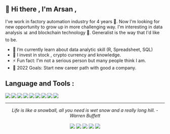 ## 👋 Hi there , I'm Arsan ,

I've work in factory automation industry for 4 years :robot:. Now I'm looking for new opportunity to grow up in more challenging way. I'm interesting in data analysis :bar_chart: and blockchain technology 🚀. Generalist is the way that I'd like to be.

- 🌱 I’m currently learn about data analytic skill (R, Spreadsheet, SQL)
- 🔭 I invest in stock , crypto currency and knowledge.
- ⚡ Fun fact: I'm not a serious person but many people think I am.
- 🥅 2022 Goals: Start new career path with good a company.

Language and Tools :
------
<img align="left" src="https://img.shields.io/badge/R-276DC3?style=for-the-badge&logo=r&logoColor=white"/>
<img align="left" src="https://img.shields.io/badge/Python-FFD43B?style=for-the-badge&logo=python&logoColor=blue" />
<img align="left" src="https://img.shields.io/badge/.NET-512BD4?style=for-the-badge&logo=dotnet&logoColor=white"/>
<img align="left" src="https://img.shields.io/badge/SQLite-07405E?style=for-the-badge&logo=sqlite&logoColor=white"/>
<img align="left" src="https://img.shields.io/badge/Google%20Sheets-34A853?style=for-the-badge&logo=google-sheets&logoColor=white"/>
<img align="left" src="https://img.shields.io/badge/Microsoft_Excel-217346?style=for-the-badge&logo=microsoft-excel&logoColor=white"/>
<img align="left" src="https://img.shields.io/badge/Microsoft_PowerPoint-B7472A?style=for-the-badge&logo=microsoft-powerpoint&logoColor=white"/>
<img align="left" src="	https://img.shields.io/badge/PowerBI-F2C811?style=for-the-badge&logo=Power%20BI&logoColor=white"/>
<img align="left" src="	https://img.shields.io/badge/Tableau-E97627?style=for-the-badge&logo=Tableau&logoColor=white"/>
<br/>
<hr>
<p align="center">
   <i>Life is like a snowball, all you need is wet snow and a really long hill. - Warren Buffett</i>
 <br>
<br>
<a target="_blank" href="https://arsan469.notion.site/Hello-World-6cc5ceeac1294b5799f45cccbec12260"><img src="https://img.shields.io/badge/-WEB-FF4088?style=for-the-badge&logo=Hugo&logoColor=white"></img></a>	
<a target="_blank" href="https://www.linkedin.com/in/arsan-phopet/"><img src="https://img.shields.io/badge/-LinkedIn-0077B5?style=for-the-badge&logo=Linkedin&logoColor=white"></img></a>
<a target="_blank" href="mailto:arsanp.life@gmail.com"><img src="https://img.shields.io/badge/-Gmail-D14836?style=for-the-badge&logo=Gmail&logoColor=white"></img></a>
<a target="_blank" href="https://medium.com/@arsanp.life"><img src="https://img.shields.io/badge/-Medium-12100E?style=for-the-badge&logo=Medium&logoColor=white"></img></a>
<a target="_blank" href="https://twitter.com/arsan469"><img src="https://img.shields.io/badge/-Twitter-1DA1F2?style=for-the-badge&logo=Twitter&logoColor=white"></img></a>
</p>   


